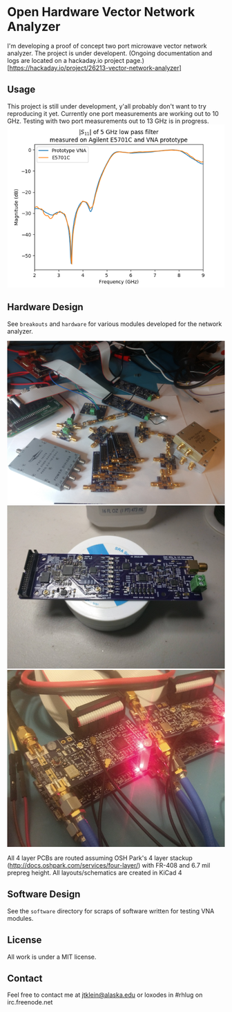 # Open Hardware Vector Network Analyzer
I'm developing a proof of concept two port microwave vector network analyzer. The project is under developent.
(Ongoing documentation and logs are located on a hackaday.io project page.)[https://hackaday.io/project/26213-vector-network-analyzer]

## Usage
This project is still under development, y'all probably don't want to try reproducing it yet.
Currently one port measurements are working out to 10 GHz. Testing with two port measurements out to 13 GHz is in progress.
![picture of modules](./doc/lpf_plot.png)

## Hardware Design
See `breakouts` and `hardware` for various modules developed for the network analyzer.

![picture of modules](./doc/modules.jpg)
![picture synth board](./doc/synth.jpg)
![picture demod board](./doc/demod.jpg)

All 4 layer PCBs are routed assuming OSH Park's 4 layer stackup (http://docs.oshpark.com/services/four-layer/) with FR-408 and 6.7 mil prepreg height. 
All layouts/schematics are created in KiCad 4

## Software Design
See the `software` directory for scraps of software written for testing VNA modules. 

## License
All work is under a MIT license.

## Contact
Feel free to contact me at jtklein@alaska.edu or loxodes in #rhlug on irc.freenode.net
